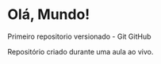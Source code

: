 # Olá, Mundo!
 Primeiro repositorio versionado - Git GitHub

Repositório criado durante uma aula ao vivo.